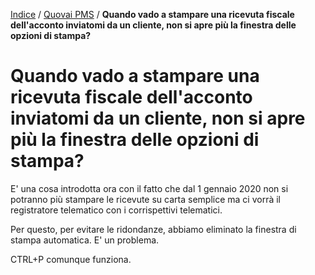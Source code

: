 [Indice](index.html) / [Quovai PMS](quovai-pms-it.md) / **Quando vado a stampare una ricevuta fiscale dell'acconto inviatomi da un cliente, non si apre più la finestra delle opzioni di stampa?**

# Quando vado a stampare una ricevuta fiscale dell'acconto inviatomi da un cliente, non si apre più la finestra delle opzioni di stampa?

E' una cosa introdotta ora con il fatto che dal 1 gennaio 2020 non si potranno più stampare le ricevute su carta semplice ma ci vorrà il registratore telematico con i corrispettivi telematici.

Per questo, per evitare le ridondanze, abbiamo eliminato la finestra di stampa automatica. E' un problema.

CTRL+P comunque funziona.